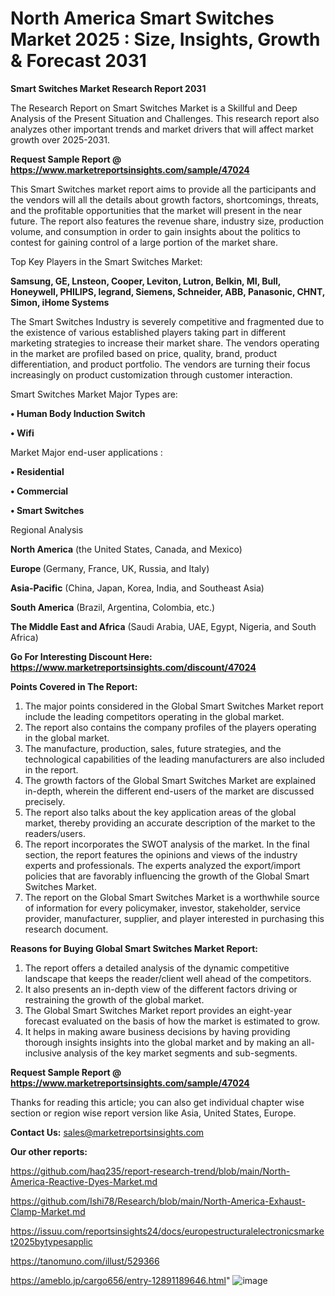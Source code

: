 # North America Smart Switches Market 2025 : Size, Insights, Growth & Forecast 2031

<strong>Smart Switches Market Research Report 2031</strong>

The Research Report on Smart Switches Market is a Skillful and Deep Analysis of the Present Situation and Challenges. This research report also analyzes other important trends and market drivers that will affect market growth over 2025-2031.

<strong>Request Sample Report @ <a href=https://www.marketreportsinsights.com/sample/47024>https://www.marketreportsinsights.com/sample/47024</a></strong>

This Smart Switches market report aims to provide all the participants and the vendors will all the details about growth factors, shortcomings, threats, and the profitable opportunities that the market will present in the near future. The report also features the revenue share, industry size, production volume, and consumption in order to gain insights about the politics to contest for gaining control of a large portion of the market share.

Top Key Players in the Smart Switches Market:

<strong>Samsung, GE, Lnsteon, Cooper, Leviton, Lutron, Belkin, MI, Bull, Honeywell, PHILIPS, legrand, Siemens, Schneider, ABB, Panasonic, CHNT, Simon, iHome Systems</strong>

The Smart Switches Industry is severely competitive and fragmented due to the existence of various established players taking part in different marketing strategies to increase their market share. The vendors operating in the market are profiled based on price, quality, brand, product differentiation, and product portfolio. The vendors are turning their focus increasingly on product customization through customer interaction.

Smart Switches Market Major Types are:

<strong>•  Human Body Induction Switch

•  Wifi</strong>

Market Major end-user applications :

<strong>•  Residential

•  Commercial

•  Smart Switches</strong>

Regional Analysis

</u><strong><b>North America</b></strong> (the United States, Canada, and Mexico)

<strong><b>Europe </b></strong>(Germany, France, UK, Russia, and Italy)

<strong><b>Asia-Pacific</b></strong> (China, Japan, Korea, India, and Southeast Asia)

<strong><b>South America</b></strong> (Brazil, Argentina, Colombia, etc.)

<strong><b>The Middle East and Africa</b></strong> (Saudi Arabia, UAE, Egypt, Nigeria, and South Africa)

<strong>Go For Interesting Discount Here: <a href=https://www.marketreportsinsights.com/discount/47024>https://www.marketreportsinsights.com/discount/47024</a></strong>

<strong>Points Covered in The Report:</strong>
<ol>
  <li>The major points considered in the Global Smart Switches Market report include the leading competitors operating in the global market.</li>
  <li>The report also contains the company profiles of the players operating in the global market.</li>
  <li>The manufacture, production, sales, future strategies, and the technological capabilities of the leading manufacturers are also included in the report.</li>
  <li>The growth factors of the Global Smart Switches Market are explained in-depth, wherein the different end-users of the market are discussed precisely.</li>
  <li>The report also talks about the key application areas of the global market, thereby providing an accurate description of the market to the readers/users.</li>
  <li>The report incorporates the SWOT analysis of the market. In the final section, the report features the opinions and views of the industry experts and professionals. The experts analyzed the export/import policies that are favorably influencing the growth of the Global Smart Switches Market.</li>
  <li>The report on the Global Smart Switches Market is a worthwhile source of information for every policymaker, investor, stakeholder, service provider, manufacturer, supplier, and player interested in purchasing this research document.</li>
</ol>
<strong>Reasons for Buying Global Smart Switches Market Report:</strong>

<ol>
  <li>The report offers a detailed analysis of the dynamic competitive landscape that keeps the reader/client well ahead of the competitors.</li>
  <li>It also presents an in-depth view of the different factors driving or restraining the growth of the global market.</li>
  <li>The Global Smart Switches Market report provides an eight-year forecast evaluated on the basis of how the market is estimated to grow.</li>
  <li>It helps in making aware business decisions by having providing thorough insights insights into the global market and by making an all-inclusive analysis of the key market segments and sub-segments.</li>
</ol>
<strong>Request Sample Report @ <a href=https://www.marketreportsinsights.com/sample/47024>https://www.marketreportsinsights.com/sample/47024</a></strong>


Thanks for reading this article; you can also get individual chapter wise section or region wise report version like Asia, United States, Europe.

<strong>Contact Us:</strong>
sales@marketreportsinsights.com

<strong>Our other reports:</strong>

<a href=https://github.com/haq235/report-research-trend/blob/main/North-America-Reactive-Dyes-Market.md>https://github.com/haq235/report-research-trend/blob/main/North-America-Reactive-Dyes-Market.md</a>

<a href=https://github.com/Ishi78/Research/blob/main/North-America-Exhaust-Clamp-Market.md>https://github.com/Ishi78/Research/blob/main/North-America-Exhaust-Clamp-Market.md</a>

<a href=https://issuu.com/reportsinsights24/docs/europestructuralelectronicsmarket2025bytypesapplic>https://issuu.com/reportsinsights24/docs/europestructuralelectronicsmarket2025bytypesapplic</a>

<a href=https://tanomuno.com/illust/529366>https://tanomuno.com/illust/529366</a>

<a href=https://ameblo.jp/cargo656/entry-12891189646.html>https://ameblo.jp/cargo656/entry-12891189646.html</a>"
![image](https://github.com/user-attachments/assets/f584d858-5c28-43ad-95f0-58581e6bd645)
